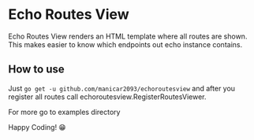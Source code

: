 # Echo Routes View

Echo Routes View renders an HTML template where all routes are shown. This makes easier to know which endpoints out echo instance contains.

## How to use

Just `go get -u github.com/manicar2093/echoroutesview` and after you register all routes call echoroutesview.RegisterRoutesViewer.

For more go to examples directory

Happy Coding! 😁
